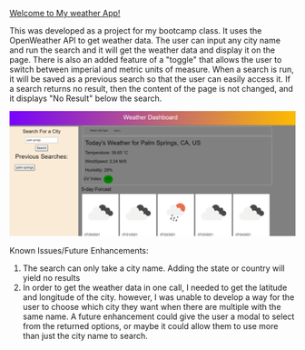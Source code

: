 [Welcome to My weather App!](https://lukeajcole.github.io/06-Server-Side-API-Weather-Dashboard-LAJC/index.html)


This was developed as a project for my bootcamp class. It uses the OpenWeather API to get weather data. The user can input any city name and run the search and it will get the weather data and display it on the page. There is also an added feature of a "toggle" that allows the user to switch between imperial and metric units of measure. When a search is run, it will be saved as a previous search so that the user can easily access it. If a search returns no result, then the content of the page is not changed, and it displays "No Result" below the search. 

![Image of the website](weatherapp.png)





Known Issues/Future Enhancements:
1. The search can only take a city name. Adding the state or country will yield no results
1. In order to get the weather data in one call, I needed to get the latitude and longitude of the city. however, I was unable to develop a way for the user to choose which city they want when there are multiple with the same name. A future enhancement could give the user a modal to select from the returned options, or maybe it could allow them to use more than just the city name to search. 